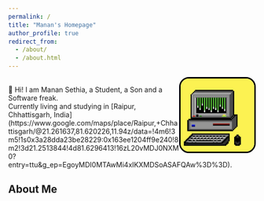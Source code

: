 ```yaml
---
permalink: /
title: "Manan's Homepage"
author_profile: true
redirect_from: 
  - /about/
  - /about.html
---
```


<div>
    <img src="/images/comp.jpeg" alt="Illustration of Matrix Rain in a retro PC" style="width: 150px; float: right; border: 3px solid #000000; border-radius: 20px;">
</div>
<br>
👋 Hi! I am Manan Sethia, a Student, a Son and a Software freak.<br>
Currently living and studying in [Raipur, Chhattisgarh, India](https://www.google.com/maps/place/Raipur,+Chhattisgarh/@21.261637,81.620226,11.94z/data=!4m6!3m5!1s0x3a28dda23be28229:0x163ee1204ff9e240!8m2!3d21.2513844!4d81.6296413!16zL20vMDJ0NXM0?entry=ttu&g_ep=EgoyMDI0MTAwMi4xIKXMDSoASAFQAw%3D%3D).


About Me
---

